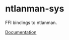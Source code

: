# ntlanman-sys #
FFI bindings to ntlanman.

[Documentation](https://retep998.github.io/doc/ntlanman-sys/)

